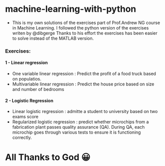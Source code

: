 # machine-learning-with-python
- This is my own solutions of the exercises part of Prof.Andrew NG course in Machine Learning. I followed the python version of the exercises writen by @dibgerge Thanks to his effort the exercises has been easier to solve instead of the MATLAB version.
### Exercises:
#### 1 - Linear regression 
- One variable linear regression : Predict the profit of a food truck based on populatios.
- Multivariable linear regression : Predict the house price based on size and number of bedrooms
#### 2 - Logistic Regression 
- Linear logistic regression : admitte a student to university based on two exams score 
- Regularized logistic regression :  predict whether microchips from a fabrication plant passes quality assurance (QA). During QA, each microchip goes through various tests to ensure it is functioning correctly.
# All Thanks to God :grinning:
